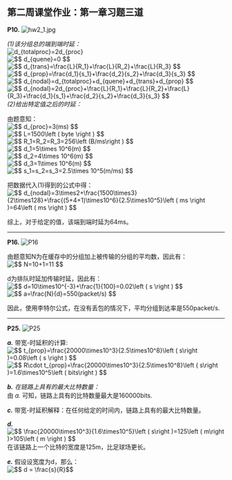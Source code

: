 ## 第二周课堂作业：第一章习题三道
__P10.__ 
![hw2_1.jpg](https://picture-1301351492.cos.ap-beijing.myqcloud.com/computer_network/hw2_1.jpg)

*(1)该分组总的端到端时延：*     
<img src="https://latex.codecogs.com/gif.latex?\fn_jvn&space;d_{totalproc}=2d_{proc}" title="d_{totalproc}=2d_{proc}" />     
<img src="https://latex.codecogs.com/gif.latex?\fn_jvn&space;$$&space;d_{quene}=0&space;$$" title="$$ d_{quene}=0 $$" />    
<img src="https://latex.codecogs.com/gif.latex?\fn_jvn&space;$$&space;d_{trans}=\frac{L}{R_1}&plus;\frac{L}{R_2}&plus;\frac{L}{R_3}&space;$$" title="$$ d_{trans}=\frac{L}{R_1}+\frac{L}{R_2}+\frac{L}{R_3} $$" />    
<img src="https://latex.codecogs.com/gif.latex?\fn_jvn&space;$$&space;d_{prop}=\frac{d_1}{s_1}&plus;\frac{d_2}{s_2}&plus;\frac{d_3}{s_3}&space;$$" title="$$ d_{prop}=\frac{d_1}{s_1}+\frac{d_2}{s_2}+\frac{d_3}{s_3} $$" />    
<img src="https://latex.codecogs.com/gif.latex?\fn_jvn&space;$$&space;d_{nodal}=d_{totalproc}&plus;d_{quene}&plus;d_{trans}&plus;d_{prop}&space;$$" title="$$ d_{nodal}=d_{totalproc}+d_{quene}+d_{trans}+d_{prop} $$" />    
<img src="https://latex.codecogs.com/gif.latex?\fn_jvn&space;$$&space;d_{nodal}=2d_{proc}&plus;\frac{L}{R_1}&plus;\frac{L}{R_2}&plus;\frac{L}{R_3}&plus;\frac{d_1}{s_1}&plus;\frac{d_2}{s_2}&plus;\frac{d_3}{s_3}&space;$$" title="$$ d_{nodal}=2d_{proc}+\frac{L}{R_1}+\frac{L}{R_2}+\frac{L}{R_3}+\frac{d_1}{s_1}+\frac{d_2}{s_2}+\frac{d_3}{s_3} $$" />    
*(2)给出特定值之后的时延：*

由题意知：    
<img src="https://latex.codecogs.com/gif.latex?\fn_jvn&space;$$&space;d_{proc}=3(ms)&space;$$" title="$$ d_{proc}=3(ms) $$" />    
<img src="https://latex.codecogs.com/gif.latex?\fn_jvn&space;$$&space;L=1500\left&space;(&space;byte&space;\right&space;)&space;$$" title="$$ L=1500\left ( byte \right ) $$" />    
<img src="https://latex.codecogs.com/gif.latex?\fn_jvn&space;$$&space;R_1=R_2=R_3=256\left&space;(B/ms\right&space;)&space;$$" title="$$ R_1=R_2=R_3=256\left (B/ms\right ) $$" />    
<img src="https://latex.codecogs.com/gif.latex?\fn_jvn&space;$$&space;d_1=5\times&space;10^6(m)&space;$$" title="$$ d_1=5\times 10^6(m) $$" />    
<img src="https://latex.codecogs.com/gif.latex?\fn_jvn&space;$$&space;d_2=4\times&space;10^6(m)&space;$$" title="$$ d_2=4\times 10^6(m) $$" />    
<img src="https://latex.codecogs.com/gif.latex?\fn_jvn&space;$$&space;d_3=1\times&space;10^6(m)&space;$$" title="$$ d_3=1\times 10^6(m) $$" />    
<img src="https://latex.codecogs.com/gif.latex?\fn_jvn&space;$$&space;s_1=s_2=s_3=2.5\times&space;10^5(m/ms)&space;$$" title="$$ s_1=s_2=s_3=2.5\times 10^5(m/ms) $$" />    

把数据代入(1)得到的公式中得：    
<img src="https://latex.codecogs.com/gif.latex?\fn_jvn&space;$$&space;d_{nodal}=3\times2&plus;\frac{1500\times3}{2\times128}&plus;\frac{(5&plus;4&plus;1)\times10^6}{2.5\times10^5}\left&space;(&space;ms&space;\right&space;)=64\left&space;(&space;ms&space;\right&space;)&space;$$" title="$$ d_{nodal}=3\times2+\frac{1500\times3}{2\times128}+\frac{(5+4+1)\times10^6}{2.5\times10^5}\left ( ms \right )=64\left ( ms \right ) $$" />

综上，对于给定的值，该端到端时延为64ms。

----------------------
__P16.__
![P16](https://picture-1301351492.cos.ap-beijing.myqcloud.com/computer_network/hw2_2.jpg)

由题意知N为在缓存中的分组加上被传输的分组的平均数，因此有：
<img src="https://latex.codecogs.com/gif.latex?\fn_jvn&space;$$&space;N=10&plus;1=11&space;$$" title="$$ N=10+1=11 $$" />

d为排队时延加传输时延，因此有：    
<img src="https://latex.codecogs.com/gif.latex?\fn_jvn&space;$$&space;d=10\times10^{-3}&plus;\frac{1}{100}=0.02\left&space;(&space;s&space;\right&space;)&space;$$" title="$$ d=10\times10^{-3}+\frac{1}{100}=0.02\left ( s \right ) $$" />    
<img src="https://latex.codecogs.com/gif.latex?\fn_jvn&space;$$&space;a=\frac{N}{d}=550(packet/s)&space;$$" title="$$ a=\frac{N}{d}=550(packet/s) $$" />    

因此，使用李特尔公式，在没有丢包的情况下，平均分组到达率是550packet/s.

-----------------------

__P25.__
![P25](https://picture-1301351492.cos.ap-beijing.myqcloud.com/computer_network/hw2_3.jpg)

*__a.__* 带宽-时延积的计算:    
<img src="https://latex.codecogs.com/gif.latex?\fn_jvn&space;$$&space;t_{prop}=\frac{20000\times10^3}{2.5\times10^8}\left&space;(&space;s\right&space;)=0.08\left&space;(&space;s&space;\right&space;)&space;$$" title="$$ t_{prop}=\frac{20000\times10^3}{2.5\times10^8}\left ( s\right )=0.08\left ( s \right ) $$" />    
<img src="https://latex.codecogs.com/gif.latex?\fn_jvn&space;$$&space;R\cdot&space;t_{prop}=\frac{20000\times10^3}{2.5\times10^8}\left&space;(&space;s\right&space;)=1.6\times10^5\left&space;(&space;bits\right&space;)&space;$$" title="$$ R\cdot t_{prop}=\frac{20000\times10^3}{2.5\times10^8}\left ( s\right )=1.6\times10^5\left ( bits\right ) $$" />    

*__b.__ 在链路上具有的最大比特数量：*    
由 *a.* 可知，链路上具有的比特数量最大是160000bits.    

*__c.__* 带宽-时延积解释：在任何给定的时间内，链路上具有的最大比特数量。    

*__d.__*    
<img src="https://latex.codecogs.com/gif.latex?\fn_jvn&space;$$&space;\frac{20000\times10^3}{1.6\times10^5}\left&space;(&space;s\right&space;)=125\left&space;(&space;m\right&space;)>105\left&space;(&space;m&space;\right&space;)&space;$$" title="$$ \frac{20000\times10^3}{1.6\times10^5}\left ( s\right )=125\left ( m\right )>105\left ( m \right ) $$" />    
在该链路上一个比特的宽度是125m，比足球场更长。

*__e.__* 假设设宽度为d，那么：    
<img src="https://latex.codecogs.com/gif.latex?\fn_jvn&space;$$&space;d&space;=&space;\frac{s}{R}$$" title="$$ d = \frac{s}{R}$$" />

